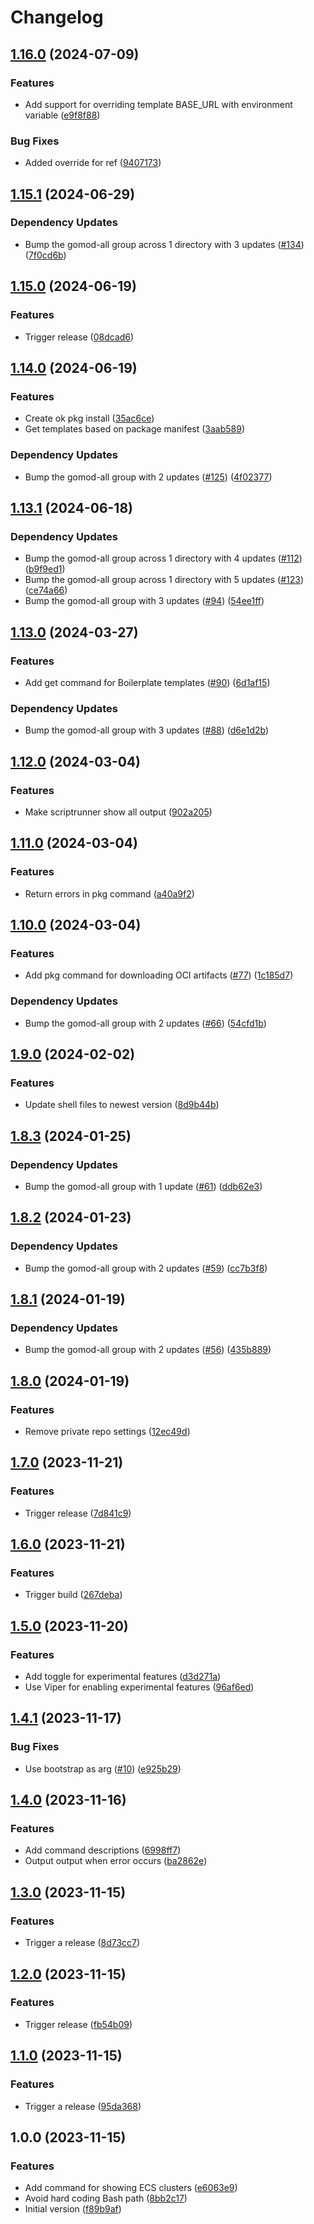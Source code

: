 # Changelog

## [1.16.0](https://github.com/oslokommune/ok/compare/v1.15.1...v1.16.0) (2024-07-09)


### Features

* Add support for overriding template BASE_URL with environment variable ([e9f8f88](https://github.com/oslokommune/ok/commit/e9f8f8872754e7321ab05fbb5e5bab8620abf5fc))


### Bug Fixes

* Added override for ref ([9407173](https://github.com/oslokommune/ok/commit/940717351d5e6b1d8ac423eb00ac1af59fe732f2))

## [1.15.1](https://github.com/oslokommune/ok/compare/v1.15.0...v1.15.1) (2024-06-29)


### Dependency Updates

* Bump the gomod-all group across 1 directory with 3 updates ([#134](https://github.com/oslokommune/ok/issues/134)) ([7f0cd6b](https://github.com/oslokommune/ok/commit/7f0cd6bf022e1e70a943d0708ec349deea441215))

## [1.15.0](https://github.com/oslokommune/ok/compare/v1.14.0...v1.15.0) (2024-06-19)


### Features

* Trigger release ([08dcad6](https://github.com/oslokommune/ok/commit/08dcad654dd05cfc64ef5e430039413de0285e9a))

## [1.14.0](https://github.com/oslokommune/ok/compare/v1.13.1...v1.14.0) (2024-06-19)


### Features

* Create ok pkg install ([35ac6ce](https://github.com/oslokommune/ok/commit/35ac6ce8553fe3b92a98d5b5402e01637e830442))
* Get templates based on package manifest ([3aab589](https://github.com/oslokommune/ok/commit/3aab58923b12761f4f5b4c7adb89766b64b25727))


### Dependency Updates

* Bump the gomod-all group with 2 updates ([#125](https://github.com/oslokommune/ok/issues/125)) ([4f02377](https://github.com/oslokommune/ok/commit/4f02377f2b419223859a3d09870cddb7cf310678))

## [1.13.1](https://github.com/oslokommune/ok/compare/v1.13.0...v1.13.1) (2024-06-18)


### Dependency Updates

* Bump the gomod-all group across 1 directory with 4 updates ([#112](https://github.com/oslokommune/ok/issues/112)) ([b9f9ed1](https://github.com/oslokommune/ok/commit/b9f9ed10bd031f9d2632d8d03aa04785e6acbe7c))
* Bump the gomod-all group across 1 directory with 5 updates ([#123](https://github.com/oslokommune/ok/issues/123)) ([ce74a66](https://github.com/oslokommune/ok/commit/ce74a660b2fd5e8fcbe5e32856033f41c2bcc09a))
* Bump the gomod-all group with 3 updates ([#94](https://github.com/oslokommune/ok/issues/94)) ([54ee1ff](https://github.com/oslokommune/ok/commit/54ee1ff6cf9cc2835c8214153da232d28c33587a))

## [1.13.0](https://github.com/oslokommune/ok/compare/v1.12.0...v1.13.0) (2024-03-27)


### Features

* Add get command for Boilerplate templates ([#90](https://github.com/oslokommune/ok/issues/90)) ([6d1af15](https://github.com/oslokommune/ok/commit/6d1af152417551ccd0a8e041abc87d440bc285f9))


### Dependency Updates

* Bump the gomod-all group with 3 updates ([#88](https://github.com/oslokommune/ok/issues/88)) ([d6e1d2b](https://github.com/oslokommune/ok/commit/d6e1d2becb6ab3a5386fa23a5aaf8f97663cef3c))

## [1.12.0](https://github.com/oslokommune/ok/compare/v1.11.0...v1.12.0) (2024-03-04)


### Features

* Make scriptrunner show all output ([902a205](https://github.com/oslokommune/ok/commit/902a20587edfa477c266a67fb3e22670a8bebeee))

## [1.11.0](https://github.com/oslokommune/ok/compare/v1.10.0...v1.11.0) (2024-03-04)


### Features

* Return errors in pkg command ([a40a9f2](https://github.com/oslokommune/ok/commit/a40a9f250db6f142ce24707deac0fbae4f83654c))

## [1.10.0](https://github.com/oslokommune/ok/compare/v1.9.0...v1.10.0) (2024-03-04)


### Features

* Add pkg command for downloading OCI artifacts ([#77](https://github.com/oslokommune/ok/issues/77)) ([1c185d7](https://github.com/oslokommune/ok/commit/1c185d7caa4859046ce023e96ca52b52a7446022))


### Dependency Updates

* Bump the gomod-all group with 2 updates ([#66](https://github.com/oslokommune/ok/issues/66)) ([54cfd1b](https://github.com/oslokommune/ok/commit/54cfd1b313929b39ade84de2518ce45e2f9cbde6))

## [1.9.0](https://github.com/oslokommune/ok/compare/v1.8.3...v1.9.0) (2024-02-02)


### Features

* Update shell files to newest version ([8d9b44b](https://github.com/oslokommune/ok/commit/8d9b44ba03c9722ae323b1c258c59111ed21f830))

## [1.8.3](https://github.com/oslokommune/ok/compare/v1.8.2...v1.8.3) (2024-01-25)


### Dependency Updates

* Bump the gomod-all group with 1 update ([#61](https://github.com/oslokommune/ok/issues/61)) ([ddb62e3](https://github.com/oslokommune/ok/commit/ddb62e3723d0be5ba7714d97fd78412196ed6e39))

## [1.8.2](https://github.com/oslokommune/ok/compare/v1.8.1...v1.8.2) (2024-01-23)


### Dependency Updates

* Bump the gomod-all group with 2 updates ([#59](https://github.com/oslokommune/ok/issues/59)) ([cc7b3f8](https://github.com/oslokommune/ok/commit/cc7b3f80c649eeeff1d5c6c2c968dd0467f43367))

## [1.8.1](https://github.com/oslokommune/ok/compare/v1.8.0...v1.8.1) (2024-01-19)


### Dependency Updates

* Bump the gomod-all group with 2 updates ([#56](https://github.com/oslokommune/ok/issues/56)) ([435b889](https://github.com/oslokommune/ok/commit/435b889ef847e4355625b2779f3d85a6262a284d))

## [1.8.0](https://github.com/oslokommune/ok/compare/v1.7.0...v1.8.0) (2024-01-19)


### Features

* Remove private repo settings ([12ec49d](https://github.com/oslokommune/ok/commit/12ec49ddcc86f3623764083d44ac98f2f9aaa672))

## [1.7.0](https://github.com/oslokommune/ok/compare/v1.6.0...v1.7.0) (2023-11-21)


### Features

* Trigger release ([7d841c9](https://github.com/oslokommune/ok/commit/7d841c99ce6a60d45846ea1de7052f6bc126ff43))

## [1.6.0](https://github.com/oslokommune/ok/compare/v1.5.0...v1.6.0) (2023-11-21)


### Features

* Trigger build ([267deba](https://github.com/oslokommune/ok/commit/267deba429887980b1e73332a4f995b9b8e81dc5))

## [1.5.0](https://github.com/oslokommune/ok/compare/v1.4.1...v1.5.0) (2023-11-20)


### Features

* Add toggle for experimental features ([d3d271a](https://github.com/oslokommune/ok/commit/d3d271a69d59ccaf8aabda7522da6db530542191))
* Use Viper for enabling experimental features ([96af6ed](https://github.com/oslokommune/ok/commit/96af6edc00486d9a425e5d2ce73e385aa2863cee))

## [1.4.1](https://github.com/oslokommune/ok/compare/v1.4.0...v1.4.1) (2023-11-17)


### Bug Fixes

* Use bootstrap as arg ([#10](https://github.com/oslokommune/ok/issues/10)) ([e925b29](https://github.com/oslokommune/ok/commit/e925b29016667577a04c38f0fda2cb5baf7d81d4))

## [1.4.0](https://github.com/oslokommune/ok/compare/v1.3.0...v1.4.0) (2023-11-16)


### Features

* Add command descriptions ([6998ff7](https://github.com/oslokommune/ok/commit/6998ff702bb82a43174a5a30017ccd50e5735131))
* Output output when error occurs ([ba2862e](https://github.com/oslokommune/ok/commit/ba2862e9d4d89d89b6c97bbd3c181bb4fd8e2e1f))

## [1.3.0](https://github.com/oslokommune/ok/compare/v1.2.0...v1.3.0) (2023-11-15)


### Features

* Trigger a release ([8d73cc7](https://github.com/oslokommune/ok/commit/8d73cc79633edd8fe4ec7f2f94ff1266cd65cd9f))

## [1.2.0](https://github.com/oslokommune/ok/compare/v1.1.0...v1.2.0) (2023-11-15)


### Features

* Trigger release ([fb54b09](https://github.com/oslokommune/ok/commit/fb54b0969bff3d86a787570f9e34f7be030d863f))

## [1.1.0](https://github.com/oslokommune/ok/compare/v1.0.0...v1.1.0) (2023-11-15)


### Features

* Trigger a release ([95da368](https://github.com/oslokommune/ok/commit/95da368fd6023bb1095fb991a684f4996d5a197d))

## 1.0.0 (2023-11-15)


### Features

* Add command for showing ECS clusters ([e6063e9](https://github.com/oslokommune/ok/commit/e6063e9beb0ac17a0ce89a282c1d3c93e5c1e9b0))
* Avoid hard coding Bash path ([8bb2c17](https://github.com/oslokommune/ok/commit/8bb2c17a1bc8a7a998635783bb8a60bf96fc3a9d))
* Initial version ([f89b9af](https://github.com/oslokommune/ok/commit/f89b9afa5de7934d7e2d779819c6c095194ecf8d))
